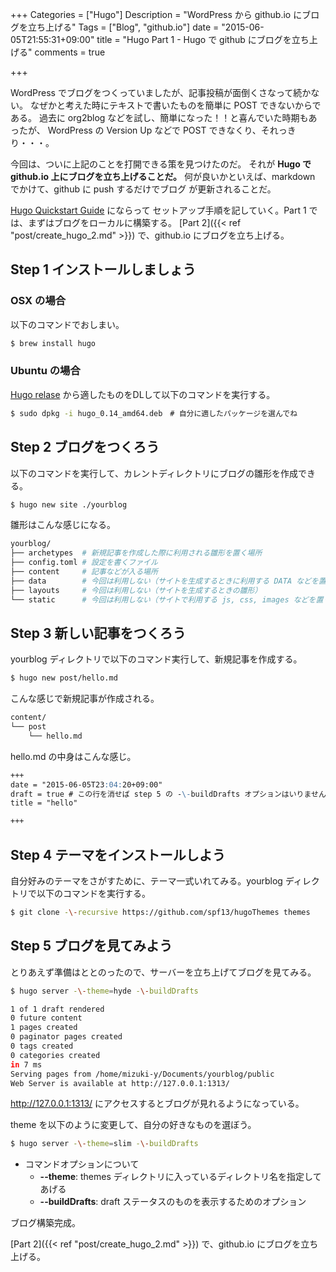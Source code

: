 +++
Categories = ["Hugo"]
Description = "WordPress から github.io にブログを立ち上げる"
Tags = ["Blog", "github.io"]
date = "2015-06-05T21:55:31+09:00"
title = "Hugo Part 1 - Hugo で github にブログを立ち上げる"
comments = true

+++

WordPress でブログをつくっていましたが、記事投稿が面倒くさなって続かない。
なぜかと考えた時にテキストで書いたものを簡単に POST できないからである。
過去に org2blog などを試し、簡単になった！！と喜んでいた時期もあったが、
WordPress の Version Up などで POST できなくり、それっきり・・・。

今回は、ついに上記のことを打開できる策を見つけたのだ。
それが **Hugo で github.io 上にブログを立ち上げることだ。**
何が良いかといえば、markdown でかけて、github に push するだけでブログ
が更新されることだ。
 <!--more-->
[Hugo Quickstart Guide](http://gohugo.io/overview/quickstart/) にならって
セットアップ手順を記していく。Part 1 では、まずはブログをローカルに構築する。
[Part 2]({{< ref "post/create_hugo_2.md" >}}) で、github.io にブログを立ち上げる。


## Step 1 インストールしましょう

### OSX の場合
 
以下のコマンドでおしまい。

~~~bash
$ brew install hugo
~~~

### Ubuntu の場合

[Hugo relase](https://github.com/spf13/hugo/releases) から適したものをDLして以下のコマンドを実行する。

~~~bash
$ sudo dpkg -i hugo_0.14_amd64.deb　# 自分に適したパッケージを選んでね
~~~


## Step 2 ブログをつくろう

以下のコマンドを実行して、カレントディレクトリにブログの雛形を作成できる。

~~~bash
$ hugo new site ./yourblog
~~~

雛形はこんな感じになる。

~~~bash
yourblog/
├── archetypes  # 新規記事を作成した際に利用される雛形を置く場所
├── config.toml # 設定を書くファイル
├── content     # 記事などが入る場所
├── data        # 今回は利用しない（サイトを生成するときに利用する DATA などを置く。詳しくは http://gohugo.io/extras/datafiles/ ）
├── layouts     # 今回は利用しない（サイトを生成するときの雛形）
└── static      # 今回は利用しない（サイトで利用する js, css, images などを置く）
~~~

## Step 3 新しい記事をつくろう

yourblog ディレクトリで以下のコマンド実行して、新規記事を作成する。

~~~bash
$ hugo new post/hello.md
~~~

こんな感じで新規記事が作成される。

~~~bash
content/
└── post
    └── hello.md
~~~
    

hello.md の中身はこんな感じ。

~~~markdown
+++
date = "2015-06-05T23:04:20+09:00"
draft = true # この行を消せば step 5 の -\-buildDrafts オプションはいりません
title = "hello"

+++

~~~

## Step 4 テーマをインストールしよう

自分好みのテーマをさがすために、テーマ一式いれてみる。yourblog ディレクトリで以下のコマンドを実行する。

~~~bash
$ git clone -\-recursive https://github.com/spf13/hugoThemes themes
~~~

## Step 5 ブログを見てみよう

とりあえず準備はととのったので、サーバーを立ち上げてブログを見てみる。

~~~bash
$ hugo server -\-theme=hyde -\-buildDrafts

1 of 1 draft rendered
0 future content 
1 pages created
0 paginator pages created
0 tags created
0 categories created
in 7 ms
Serving pages from /home/mizuki-y/Documents/yourblog/public
Web Server is available at http://127.0.0.1:1313/
~~~

http://127.0.0.1:1313/ にアクセスするとブログが見れるようになっている。

theme を以下のように変更して、自分の好きなものを選ぼう。

~~~bash
$ hugo server -\-theme=slim -\-buildDrafts
~~~


- コマンドオプションについて
    - **-\-theme**: themes ディレクトリに入っているディレクトリ名を指定してあげる
    - **-\-buildDrafts**: draft ステータスのものを表示するためのオプション

ブログ構築完成。

[Part 2]({{< ref "post/create_hugo_2.md" >}}) で、github.io にブログを立ち上げる。

